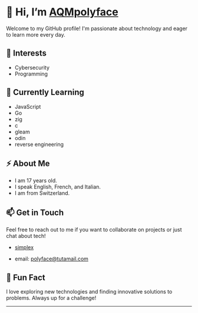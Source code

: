 # 👋 Hi, I’m [AQMpolyface](https://github.com/AQMpolyface)

Welcome to my GitHub profile! I'm passionate about technology and eager to learn more every day.

## 👀 Interests
- Cybersecurity
- Programming

## 🌱 Currently Learning
- JavaScript
- Go
- zig
- c
- gleam
- odin
- reverse engineering

## ⚡ About Me
- I am 17 years old.
- I speak English, French, and Italian.
- I am from Switzerland.

## 📫 Get in Touch
Feel free to reach out to me if you want to collaborate on projects or just chat about tech!

- [simplex](https://simplex.chat/contact#/?v=2-7&smp=smp%3A%2F%2Fh--vW7ZSkXPeOUpfxlFGgauQmXNFOzGoizak7Ult7cw%3D%40smp15.simplex.im%2F-VHhcfG4alpMIYVoWgL2kc3dsFf7IQNE%23%2F%3Fv%3D1-3%26dh%3DMCowBQYDK2VuAyEAwYBZWNfun2VHEqHWQ_GV4p41VkhZiuodVdTjgg2GxyA%253D%26srv%3Doauu4bgijybyhczbnxtlggo6hiubahmeutaqineuyy23aojpih3dajad.onion)

- email: polyface@tutamail.com

## 🌟 Fun Fact
I love exploring new technologies and finding innovative solutions to problems. Always up for a challenge!

---
<!---
AQMpolyface/AQMpolyface is a ✨ special ✨ repository because its `README.md` (this file) appears on your GitHub profile.
You can click the Preview link to take a look at your changes.
--->
